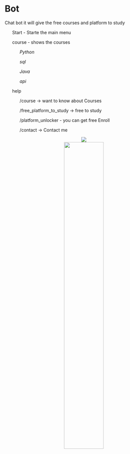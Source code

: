 # Bot
Chat bot it will give the free courses and platform to study

<p>
  <ol>Start - Starte the main menu</ol>
  <ol>course - shows the courses
  <ul> <i>Python</i></ul>
  <ul> <i>sql</i></ul>
  <ul> <i>Java</i></ul>
  <ul> <i>api</i></ul>
  </ol>
  <ol>help
  <ol>/course -> want to know about Courses</ol>
  <ol>/free_platform_to_study -> free to study</ol>
  <ol>/platform_unlocker - you can get free Enroll</ol>
   <ol>/contact -> Contact me</ol>
  </ol>
 
</p>

<div align="center">
  <img src="https://i.gifer.com/origin/f8/f8f413e54cbb83f8ff1fea21652839e5_w200.webp"  /><br>
  <img src="https://assets.cdn.filesafe.space/R5XWYiNwzDIB2G2dkGcC/media/6418e266ecb0ddc9b99c94ad.gif"  height = 50% />

</div>
